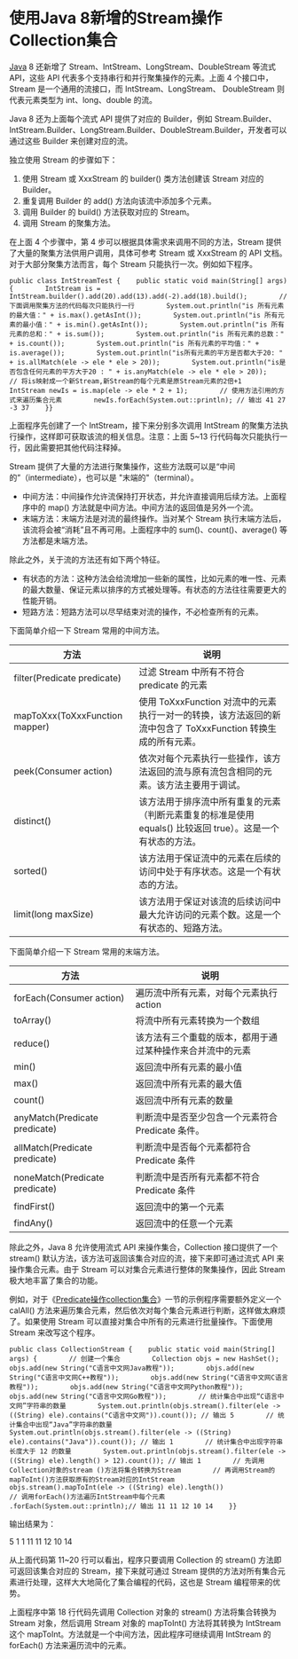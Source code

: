 # 使用Java 8新增的Stream操作Collection集合

[Java](http://c.biancheng.net/java/) 8 还新增了 Stream、IntStream、LongStream、DoubleStream 等流式 API，这些 API 代表多个支持串行和并行聚集操作的元素。上面 4 个接口中，Stream 是一个通用的流接口，而 IntStream、LongStream、 DoubleStream 则代表元素类型为 int、long、double 的流。

Java 8 还为上面每个流式 API 提供了对应的 Builder，例如 Stream.Builder、IntStream.Builder、LongStream.Builder、DoubleStream.Builder，开发者可以通过这些 Builder 来创建对应的流。

独立使用 Stream 的步骤如下：

1. 使用 Stream 或 XxxStream 的 builder() 类方法创建该 Stream 对应的 Builder。
2. 重复调用 Builder 的 add() 方法向该流中添加多个元素。
3. 调用 Builder 的 build() 方法获取对应的 Stream。
4. 调用 Stream 的聚集方法。


在上面 4 个步骤中，第 4 步可以根据具体需求来调用不同的方法，Stream 提供了大量的聚集方法供用户调用，具体可参考 Stream 或 XxxStream 的 API 文档。对于大部分聚集方法而言，每个 Stream 只能执行一次。例如如下程序。

```
public class IntStreamTest {    public static void main(String[] args) {        IntStream is = IntStream.builder().add(20).add(13).add(-2).add(18).build();        // 下面调用聚集方法的代码每次只能执行一行        System.out.println("is 所有元素的最大值：" + is.max().getAsInt());        System.out.println("is 所有元素的最小值：" + is.min().getAsInt());        System.out.println("is 所有元素的总和：" + is.sum());        System.out.println("is 所有元素的总数：" + is.count());        System.out.println("is 所有元素的平均值：" + is.average());        System.out.println("is所有元素的平方是否都大于20: " + is.allMatch(ele -> ele * ele > 20));        System.out.println("is是否包含任何元素的平方大于20 : " + is.anyMatch(ele -> ele * ele > 20));        // 将is映射成一个新Stream,新Stream的每个元素是原Stream元素的2倍+1        IntStream newIs = is.map(ele -> ele * 2 + 1);        // 使用方法引用的方式来遍历集合元素        newIs.forEach(System.out::println); // 输岀 41 27 -3 37    }}
```

上面程序先创建了一个 IntStream，接下来分别多次调用 IntStream 的聚集方法执行操作，这样即可获取该流的相关信息。注意：上面 5~13 行代码每次只能执行一行，因此需要把其他代码注释掉。

Stream 提供了大量的方法进行聚集操作，这些方法既可以是“中间的”（intermediate），也可以是 "末端的"（terminal）。

- 中间方法：中间操作允许流保持打开状态，并允许直接调用后续方法。上面程序中的 map() 方法就是中间方法。中间方法的返回值是另外一个流。
- 末端方法：末端方法是对流的最终操作。当对某个 Stream 执行末端方法后，该流将会被“消耗”且不再可用。上面程序中的 sum()、count()、average() 等方法都是末端方法。


除此之外，关于流的方法还有如下两个特征。

- 有状态的方法：这种方法会给流增加一些新的属性，比如元素的唯一性、元素的最大数量、保证元素以排序的方式被处理等。有状态的方法往往需要更大的性能开销。
- 短路方法：短路方法可以尽早结束对流的操作，不必检查所有的元素。


下面简单介绍一下 Stream 常用的中间方法。

| 方法                           | 说明                                                         |
| ------------------------------ | ------------------------------------------------------------ |
| filter(Predicate predicate)    | 过滤 Stream 中所有不符合 predicate 的元素                    |
| mapToXxx(ToXxxFunction mapper) | 使用 ToXxxFunction 对流中的元素执行一对一的转换，该方法返回的新流中包含了 ToXxxFunction 转换生成的所有元素。 |
| peek(Consumer action)          | 依次对每个元素执行一些操作，该方法返回的流与原有流包含相同的元素。该方法主要用于调试。 |
| distinct()                     | 该方法用于排序流中所有重复的元素（判断元素重复的标准是使用 equals() 比较返回 true）。这是一个有状态的方法。 |
| sorted()                       | 该方法用于保证流中的元素在后续的访问中处于有序状态。这是一个有状态的方法。 |
| limit(long maxSize)            | 该方法用于保证对该流的后续访问中最大允许访问的元素个数。这是一个有状态的、短路方法。 |


下面简单介绍一下 Stream 常用的末端方法。

| 方法                           | 说明                                                       |
| ------------------------------ | ---------------------------------------------------------- |
| forEach(Consumer action)       | 遍历流中所有元素，对每个元素执行action                     |
| toArray()                      | 将流中所有元素转换为一个数组                               |
| reduce()                       | 该方法有三个重载的版本，都用于通过某种操作来合并流中的元素 |
| min()                          | 返回流中所有元素的最小值                                   |
| max()                          | 返回流中所有元素的最大值                                   |
| count()                        | 返回流中所有元素的数量                                     |
| anyMatch(Predicate predicate)  | 判断流中是否至少包含一个元素符合 Predicate 条件。          |
| allMatch(Predicate predicate)  | 判断流中是否每个元素都符合 Predicate 条件                  |
| noneMatch(Predicate predicate) | 判断流中是否所有元素都不符合 Predicate 条件                |
| findFirst()                    | 返回流中的第一个元素                                       |
| findAny()                      | 返回流中的任意一个元素                                     |


除此之外，Java 8 允许使用流式 API 来操作集合，Collection 接口提供了一个 stream() 默认方法，该方法可返回该集合对应的流，接下来即可通过流式 API 来操作集合元素。由于 Stream 可以对集合元素进行整体的聚集操作，因此 Stream 极大地丰富了集合的功能。

例如，对于《[Predicate操作collection集合](http://c.biancheng.net/view/6802.html)》一节的示例程序需要额外定义一个 calAll() 方法来遍历集合元素，然后依次对每个集合元素进行判断，这样做太麻烦了。如果使用 Stream 可以直接对集合中所有的元素进行批量操作。下面使用 Stream 来改写这个程序。

```
public class CollectionStream {    public static void main(String[] args) {        // 创建一个集合        Collection objs = new HashSet();        objs.add(new String("C语言中文网Java教程"));        objs.add(new String("C语言中文网C++教程"));        objs.add(new String("C语言中文网C语言教程"));        objs.add(new String("C语言中文网Python教程"));        objs.add(new String("C语言中文网Go教程"));        // 统计集合中出现“C语言中文网”字符串的数量        System.out.println(objs.stream().filter(ele -> ((String) ele).contains("C语言中文网")).count()); // 输出 5        // 统计集合中出现“Java”字符串的数量        System.out.println(objs.stream().filter(ele -> ((String) ele).contains("Java")).count()); // 输出 1        // 统计集合中出现字符串长度大于 12 的数量        System.out.println(objs.stream().filter(ele -> ((String) ele).length() > 12).count()); // 输出 1        // 先调用Collection对象的stream ()方法将集合转换为Stream        // 再调用Stream的mapToInt()方法获取原有的Stream对应的IntStream        objs.stream().mapToInt(ele -> ((String) ele).length())                // 调用forEach()方法遍历IntStream中每个元素                .forEach(System.out::println);// 输出 11 11 12 10 14    }}
```

输出结果为：

5  1  1  11  11  12  10  14

从上面代码第 11~20 行可以看出，程序只要调用 Collection 的 stream() 方法即可返回该集合对应的 Stream，接下来就可通过 Stream 提供的方法对所有集合元素进行处理，这样大大地简化了集合编程的代码，这也是 Stream 编程带来的优势。

上面程序中第 18 行代码先调用 Collection 对象的 stream() 方法将集合转换为 Stream 对象，然后调用 Stream 对象的 mapToInt() 方法将其转换为 IntStream 这个 mapToInt。方法就是一个中间方法，因此程序可继续调用 IntStream 的 forEach() 方法来遍历流中的元素。